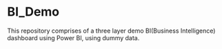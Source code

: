 # BI_Demo
This repository comprises of a three layer demo BI(Business Intelligence) dashboard using Power BI, using dummy data. 
